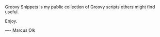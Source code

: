Groovy Snippets is my public collection of Groovy scripts others might find useful.

Enjoy.

—- Marcus Olk
